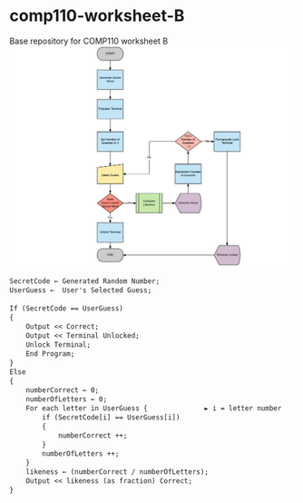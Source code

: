 # comp110-worksheet-B
Base repository for COMP110 worksheet B
![FlowChart](Flowchart.png)
```
SecretCode ← Generated Random Number;
UserGuess ←  User's Selected Guess;

If (SecretCode == UserGuess)
{
	Output << Correct;
	Output << Terminal Unlocked;
	Unlock Terminal;
	End Program;
}
Else
{
	numberCorrect ← 0;
	numberOfLetters ← 0;
	For each letter in UserGuess { 				► i = letter number
		if (SecretCode[i] == UserGuess[i])
		{
			numberCorrect ++;
		}
		numberOfLetters ++;
	}
	likeness ← (numberCorrect / numberOfLetters);
	Output << likeness (as fraction) Correct; 
}
```
